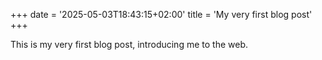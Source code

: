 +++
date = '2025-05-03T18:43:15+02:00'
title = 'My very first blog post'
+++

This is my very first blog post, introducing me to the web.


<div id="commento"></div>

